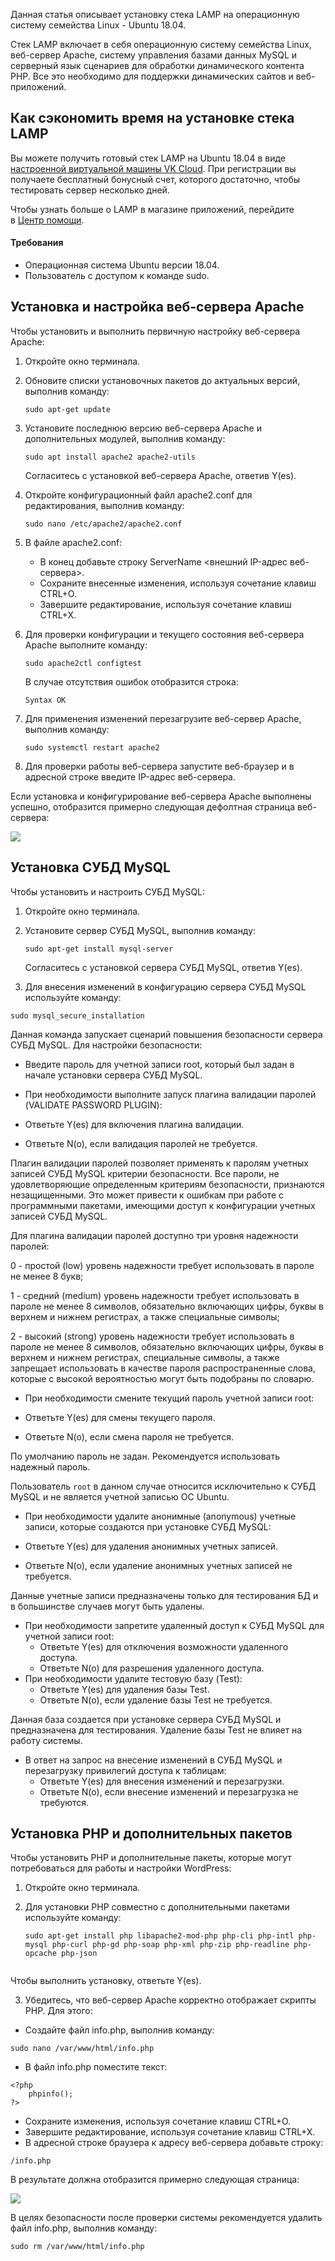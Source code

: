 Данная статья описывает установку стека LAMP на операционную систему семейства Linux - Ubuntu 18.04.

Стек LAMP включает в себя операционную систему семейства Linux, веб-сервер Apache, систему управления базами данных MySQL и серверный язык сценариев для обработки динамического контента PHP. Все это необходимо для поддержки динамических сайтов и веб-приложений.

## Как сэкономить время на установке стека LAMP

Вы можете получить готовый стек LAMP на Ubuntu 18.04 в виде [настроенной виртуальной машины VK Cloud](https://mcs.mail.ru/app/services/marketplace/). При регистрации вы получаете бесплатный бонусный счет, которого достаточно, чтобы тестировать сервер несколько дней.

Чтобы узнать больше о LAMP в магазине приложений, перейдите в [Центр помощи](/ru/additionals/mp/mp-apps/mp-lamp-stack).

#### Требования

- Операционная система Ubuntu версии 18.04.
- Пользователь с доступом к команде sudo.

## Установка и настройка веб-сервера Apache

Чтобы установить и выполнить первичную настройку веб-сервера Apache:

1.  Откройте окно терминала.
2.  Обновите списки установочных пакетов до актуальных версий, выполнив команду:
    ```
    sudo apt-get update
    ```
3.  Установите последнюю версию веб-сервера Apache и дополнительных модулей, выполнив команду:

    ```
    sudo apt install apache2 apache2-utils
    ```

    Согласитесь с установкой веб-сервера Apache, ответив Y(es).

4.  Откройте конфигурационный файл apache2.conf для редактирования, выполнив команду:
    ```
    sudo nano /etc/apache2/apache2.conf
    ```
5.  В файле apache2.conf:
    - В конец добавьте строку ServerName <внешний IP-адрес веб-сервера>.
    - Сохраните внесенные изменения, используя сочетание клавиш CTRL+O.
    - Завершите редактирование, используя сочетание клавиш CTRL+X.
6.  Для проверки конфигурации и текущего состояния веб-сервера Apache выполните команду:

    ```
    sudo apache2ctl configtest
    ```

    В случае отсутствия ошибок отобразится строка:

    ```
    Syntax OK
    ```

7.  Для применения изменений перезагрузите веб-сервер Apache, выполнив команду:
    ```
    sudo systemctl restart apache2
    ```
8.  Для проверки работы веб-сервера запустите веб-браузер и в адресной строке введите IP-адрес веб-сервера.

Если установка и конфигурирование веб-сервера Apache выполнены успешно, отобразится примерно следующая дефолтная страница веб-сервера:

![](./assets/helpjuice_production-2fuploads-2fupload-2fimage-2f4120-2fdirect-2f1552943724393-1552943724393.png)

## Установка СУБД MySQL

Чтобы установить и настроить СУБД MySQL:

1.  Откройте окно терминала.
2.  Установите сервер СУБД MySQL, выполнив команду:

    ```
    sudo apt-get install mysql-server
    ```

    Согласитесь с установкой сервера СУБД MySQL, ответив Y(es).

3.  Для внесения изменений в конфигурацию сервера СУБД MySQL используйте команду:

```
sudo mysql_secure_installation
```

Данная команда запускает сценарий повышения безопасности сервера СУБД MySQL. Для настройки безопасности:

- Введите пароль для учетной записи root, который был задан в начале установки сервера СУБД MySQL.
- При необходимости выполните запуск плагина валидации паролей (VALIDATE PASSWORD PLUGIN):

- Ответьте Y(es) для включения плагина валидации.
- Ответьте N(o), если валидация паролей не требуется.

<info>

Плагин валидации паролей позволяет применять к паролям учетных записей СУБД MySQL критерии безопасности. Все пароли, не удовлетворяющие определенным критериям безопасности, признаются незащищенными. Это может привести к ошибкам при работе с программными пакетами, имеющими доступ к конфигурации учетных записей СУБД MySQL.

</info>

Для плагина валидации паролей доступно три уровня надежности паролей:

0 - простой (low) уровень надежности требует использовать в пароле не менее 8 букв;

1 - средний (medium) уровень надежности требует использовать в пароле не менее 8 символов, обязательно включающих цифры, буквы в верхнем и нижнем регистрах, а также специальные символы;

2 - высокий (strong) уровень надежности требует использовать в пароле не менее 8 символов, обязательно включающих цифры, буквы в верхнем и нижнем регистрах, специальные символы, а также запрещает использовать в качестве пароля распространенные слова, которые с высокой вероятностью могут быть подобраны по словарю.

- При необходимости смените текущий пароль учетной записи root:

- Ответьте Y(es) для смены текущего пароля.
- Ответьте N(o), если смена пароля не требуется.

По умолчанию пароль не задан. Рекомендуется использовать надежный пароль.

<warn>

Пользователь `root` в данном случае относится исключительно к СУБД MySQL и не является учетной записью ОС Ubuntu.

</warn>

- При необходимости удалите анонимные (anonymous) учетные записи, которые создаются при установке СУБД MySQL:

- Ответьте Y(es) для удаления анонимных учетных записей.
- Ответьте N(o), если удаление анонимных учетных записей не требуется.

Данные учетные записи предназначены только для тестирования БД и в большинстве случаев могут быть удалены.

- При необходимости запретите удаленный доступ к СУБД MySQL для учетной записи root:
  - Ответьте Y(es) для отключения возможности удаленного доступа.
  - Ответьте N(o) для разрешения удаленного доступа.
- При необходимости удалите тестовую базу (Test):
  - Ответьте Y(es) для удаления базы Test.
  - Ответьте N(o), если удаление базы Test не требуется.

Данная база создается при установке сервера СУБД MySQL и предназначена для тестирования. Удаление базы Test не влияет на работу системы.

- В ответ на запрос на внесение изменений в СУБД MySQL и перезагрузку привилегий доступа к таблицам:
  - Ответьте Y(es) для внесения изменений и перезагрузки.
  - Ответьте N(o), если внесение изменений и перезагрузка не требуются.

## Установка PHP и дополнительных пакетов

Чтобы установить PHP и дополнительные пакеты, которые могут потребоваться для работы и настройки WordPress:

1.  Откройте окно терминала.
2.  Для установки PHP совместно с дополнительными пакетами используйте команду:

    ```
    sudo apt-get install php libapache2-mod-php php-cli php-intl php-mysql php-curl php-gd php-soap php-xml php-zip php-readline php-opcache php-json


    ```

Чтобы выполнить установку, ответьте Y(es).

3.  Убедитесь, что веб-сервер Apache корректно отображает скрипты PHP. Для этого:

- Создайте файл info.php, выполнив команду:

```
sudo nano /var/www/html/info.php
```

- В файл info.php поместите текст:

```
<?php
    phpinfo();
?>
```

- Сохраните изменения, используя сочетание клавиш CTRL+O.
- Завершите редактирование, используя сочетание клавиш CTRL+X.
- В адресной строке браузера к адресу веб-сервера добавьте строку:

```
/info.php 
```

В результате должна отобразится примерно следующая страница:

![](./assets/helpjuice_production-2fuploads-2fupload-2fimage-2f4120-2fdirect-2f1552943725418-1552943725418.png)

<warn>

В целях безопасности после проверки системы рекомендуется удалить файл info.php, выполнив команду:

```
sudo rm /var/www/html/info.php
```

</warn>
